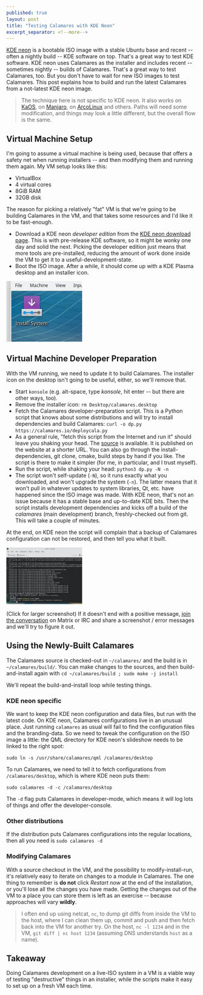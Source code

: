 ```yaml
---
published: true
layout: post
title: "Testing Calamares with KDE Neon"
excerpt_separator: <!--more-->
---
```


[KDE neon](https://neon.kde.org/) is a bootable ISO image with a stable Ubuntu base
and recent -- often a nightly build -- KDE software on top. That's a great way
to test KDE software. KDE neon uses Calamares as the installer and includes
recent -- sometimes nightly -- builds of Calamares. That's a great way to test
Calamares, too. But you don't have to wait for new ISO images to test Calamares.
This post explains how to build and run the latest Calamares from a not-latest KDE neon image.

> The technique here is not specific to KDE neon. It also works on [KaOS](https://kaosx.us/),
> on [Manjaro](https://manjaro.org/), on [ArcoLinux](https://www.arcolinux.info/) and others.
> Paths will need some modification, and things may look a little different, but the
> overall flow is the same.

<!--more-->

## Virtual Machine Setup

I'm going to assume a virtual machine is being used, because that offers a safety net
when running installers -- and then modifying them and running them again. My VM setup looks like this:

- VirtualBox
- 4 virtual cores
- 8GiB RAM
- 32GB disk

The reason for picking a relatively "fat" VM is that we're going to be building Calamares
in the VM, and that takes some resources and I'd like it to be fast-enough.

- Download a KDE neon *developer edition* from the [KDE neon download page](https://neon.kde.org/download).
  This is with pre-release KDE software, so it might be wonky one day and solid the next.
  Picking the developer edition just means that more tools are pre-installed, reducing the
  amount of work done inside the VM to get it to a useful-development-state.
- Boot the ISO image. After a while, it should come up with a KDE Plasma desktop and an installer icon.

<img src="/images/2021/neon1.webp" alt="KDE neon has booted" width="200" />

## Virtual Machine Developer Preparation

With the VM running, we need to update it to build Calamares. The installer icon
on the desktop isn't going to be useful, either, so we'll remove that.

- Start `konsole` (e.g. alt-space, type *konsole*, hit enter -- but there are other ways, too).
- Remove the installer icon: `rm Desktop/calamares.desktop`
- Fetch the Calamares developer-preparation script. This is a Python script that
  knows about some distributions and will try to install dependencies and 
  build Calamares: `curl -o dp.py https://calamares.io/deploycala.py`
- As a general rule, "fetch this script from the Internet and run it" should leave
  you shaking your head. The [source](https://github.com/calamares/calamares.github.io/blob/calamares/deploycala.py) is available. It is published
  on the website at a shorter URL. You can also go through the install-dependencies, git clone, cmake, build steps by hand if
  you like. The script is there to make it simpler (for me, in particular, and I trust myself).
- Run the script, while shaking your head: `python3 dp.py -N -n`
- The script won't self-update (`-N`), so it runs exactly what you downloaded, and won't upgrade the system (`-n`).
  The latter means that it won't pull in whatever updates to system libraries, Qt, etc. have happened since
  the ISO image was made. With KDE neon, that's not an issue because it has a stable base and up-to-date KDE bits. Then the script installs development dependencies
  and kicks off a build of the *calamares* (main development) branch, freshly-checked out from git. This will take a couple of minutes.
  
At the end, on KDE neon the script will complain that a backup of Calamares configuration
can not be restored, and then tell you what it built.

<a href="/images/2021/neon2.webp"><img src="/images/2021/neon2-thumb.webp" alt="Calamares build completed" width="200" /></a>


(Click for larger screenshot) If it doesn't end with a positive message, [join the conversation](https://github.com/calamares/calamares/blob/calamares/CONTRIBUTING.md) on Matrix or IRC and share a screenshot / error messages and we'll try to figure it out.

## Using the Newly-Built Calamares

The Calamares source is checked-out in `~/calamares/` and the build is in `~/calamares/build/`.
You can make changes to the sources, and then build-and-install again with
`cd ~/calamares/build ; sudo make -j install`

We'll repeat the build-and-install loop while testing things.

### KDE neon specific

We want to keep
the KDE neon configuration and data files, but run with the latest code.
On KDE neon, Calamares configurations live in an unusual place. Just running `calamares` as usual
will fail to find the configuration files and the branding-data. 
So we need to tweak the configuration on the ISO image a little:
the QML directory for KDE neon's slideshow needs to be linked to the right spot:

```
sudo ln -s /usr/share/calamares/qml /calamares/desktop
```

To run Calamares, we need to tell it to fetch configurations from `/calamares/desktop`,
which is where KDE neon puts them:

```
sudo calamares -d -c /calamares/desktop
```

The `-d` flag puts Calamares in developer-mode, which means
it will log lots of things and offer the developer-console.

### Other distributions

If the distribution puts Calamares configurations into the
regular locations, then all you need is `sudo calamares -d`


### Modifying Calamares

With a source checkout in the VM, and the possibility to modify-install-run, it's relatively
easy to iterate on changes to a module in Calamares.
The one thing to remember is **do not** click *Restart now* at the end of the
installation, or you'll lose all the changes you have made. 
Getting the changes out of the VM to a place you can store them is left as an exercise -- because 
approaches will vary **wildly**.

> I often end up using netcat, `nc`, to dump git diffs from inside the VM to
> the host, where I can clean them up, commit and push and then fetch back
> into the VM for another try. On the host, `nc -l 1234` and in the VM, `git diff | nc host 1234` (assuming DNS understands `host` as a name).

## Takeaway

Doing Calamares development on a live-ISO system in a VM is a viable way
of testing "destructive" things in an installer, while the scripts make it
easy to set up on a fresh VM each time.
